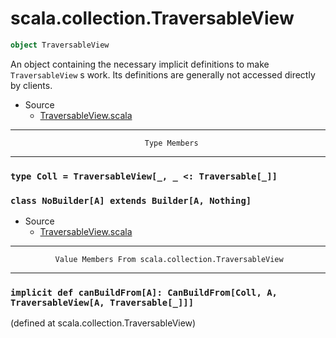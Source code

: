 
#                       scala.collection.TraversableView                       #

```scala
object TraversableView
```

An object containing the necessary implicit definitions to make
 `TraversableView` s work. Its definitions are generally not accessed directly
by clients.

* Source
  * [TraversableView.scala](https://github.com/scala/scala/tree/6d09a1ba5f/src/library/scala/collection/TraversableView.scala#L1)


--------------------------------------------------------------------------------
                                  Type Members
--------------------------------------------------------------------------------


### `type Coll = TraversableView[_, _ <: Traversable[_]]`                    ###


### `class NoBuilder[A] extends Builder[A, Nothing]`                         ###

* Source
  * [TraversableView.scala](https://github.com/scala/scala/tree/6d09a1ba5f/src/library/scala/collection/TraversableView.scala#L1)


--------------------------------------------------------------------------------
              Value Members From scala.collection.TraversableView
--------------------------------------------------------------------------------


### `implicit def canBuildFrom[A]: CanBuildFrom[Coll, A, TraversableView[A, Traversable[_]]]` ###
(defined at scala.collection.TraversableView)
